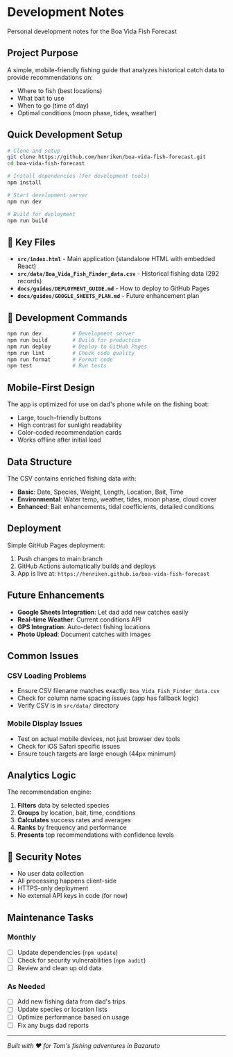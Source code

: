 # Development Notes

Personal development notes for the Boa Vida Fish Forecast

## Project Purpose

A simple, mobile-friendly fishing guide that analyzes historical catch data to provide recommendations on:
- Where to fish (best locations)
- What bait to use
- When to go (time of day)
- Optimal conditions (moon phase, tides, weather)

## Quick Development Setup

```bash
# Clone and setup
git clone https://github.com/henriken/boa-vida-fish-forecast.git
cd boa-vida-fish-forecast

# Install dependencies (for development tools)
npm install

# Start development server
npm run dev

# Build for deployment
npm run build
```

## 📁 Key Files

- **`src/index.html`** - Main application (standalone HTML with embedded React)
- **`src/data/Boa_Vida_Fish_Finder_data.csv`** - Historical fishing data (292 records)
- **`docs/guides/DEPLOYMENT_GUIDE.md`** - How to deploy to GitHub Pages
- **`docs/guides/GOOGLE_SHEETS_PLAN.md`** - Future enhancement plan

## 🔧 Development Commands

```bash
npm run dev          # Development server
npm run build        # Build for production
npm run deploy       # Deploy to GitHub Pages
npm run lint         # Check code quality
npm run format       # Format code
npm test             # Run tests
```

## Mobile-First Design

The app is optimized for use on dad's phone while on the fishing boat:
- Large, touch-friendly buttons
- High contrast for sunlight readability
- Color-coded recommendation cards
- Works offline after initial load

## Data Structure

The CSV contains enriched fishing data with:
- **Basic**: Date, Species, Weight, Length, Location, Bait, Time
- **Environmental**: Water temp, weather, tides, moon phase, cloud cover
- **Enhanced**: Bait enhancements, tidal coefficients, detailed conditions

## Deployment

Simple GitHub Pages deployment:
1. Push changes to main branch
2. GitHub Actions automatically builds and deploys
3. App is live at: `https://henriken.github.io/boa-vida-fish-forecast`

## Future Enhancements

- **Google Sheets Integration**: Let dad add new catches easily
- **Real-time Weather**: Current conditions API
- **GPS Integration**: Auto-detect fishing locations
- **Photo Upload**: Document catches with images

## Common Issues

### CSV Loading Problems
- Ensure CSV filename matches exactly: `Boa_Vida_Fish_Finder_data.csv`
- Check for column name spacing issues (app has fallback logic)
- Verify CSV is in `src/data/` directory

### Mobile Display Issues
- Test on actual mobile devices, not just browser dev tools
- Check for iOS Safari specific issues
- Ensure touch targets are large enough (44px minimum)

## Analytics Logic

The recommendation engine:
1. **Filters** data by selected species
2. **Groups** by location, bait, time, conditions
3. **Calculates** success rates and averages
4. **Ranks** by frequency and performance
5. **Presents** top recommendations with confidence levels

## 🔐 Security Notes

- No user data collection
- All processing happens client-side
- HTTPS-only deployment
- No external API keys in code (for now)

## Maintenance Tasks

### Monthly
- [ ] Update dependencies (`npm update`)
- [ ] Check for security vulnerabilities (`npm audit`)
- [ ] Review and clean up old data

### As Needed
- [ ] Add new fishing data from dad's trips
- [ ] Update species or location lists
- [ ] Optimize performance based on usage
- [ ] Fix any bugs dad reports

---

*Built with ❤️ for Tom's fishing adventures in Bazaruto*
